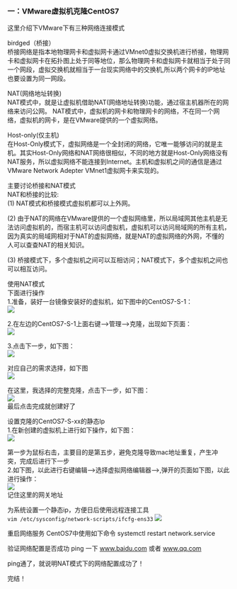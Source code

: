 ### 一：VMware虚拟机克隆CentOS7  
这里介绍下VMware下有三种网络连接模式  

birdged（桥接）  
桥接网络是指本地物理网卡和虚拟网卡通过VMnet0虚拟交换机进行桥接，物理网卡和虚拟网卡在拓扑图上处于同等地位，那么物理网卡和虚拟网卡就相当于处于同一个网段，虚拟交换机就相当于一台现实网络中的交换机,所以两个网卡的IP地址也要设置为同一网段。  

NAT(网络地址转换)  
NAT模式中，就是让虚拟机借助NAT(网络地址转换)功能，通过宿主机器所在的网络来访问公网。 NAT模式中，虚拟机的网卡和物理网卡的网络，不在同一个网络，虚拟机的网卡，是在VMware提供的一个虚拟网络。  

Host-only(仅主机)  
在Host-Only模式下，虚拟网络是一个全封闭的网络，它唯一能够访问的就是主机。其实Host-Only网络和NAT网络很相似，不同的地方就是Host-Only网络没有NAT服务，所以虚拟网络不能连接到Internet。主机和虚拟机之间的通信是通过VMware Network Adepter VMnet1虚拟网卡来实现的。  

主要讨论桥接和NAT模式  
NAT和桥接的比较:  
(1) NAT模式和桥接模式虚拟机都可以上外网。  

(2) 由于NAT的网络在VMware提供的一个虚拟网络里，所以局域网其他主机是无法访问虚拟机的，而宿主机可以访问虚拟机，虚拟机可以访问局域网的所有主机，因为真实的局域网相对于NAT的虚拟网络，就是NAT的虚拟网络的外网，不懂的人可以查查NAT的相关知识。  

(3) 桥接模式下，多个虚拟机之间可以互相访问；NAT模式下，多个虚拟机之间也可以相互访问。 
 
使用NAT模式  
下面进行操作  
1.准备，装好一台镜像安装好的虚拟机，如下图中的CentOS7-S-1：  
![](https://images.gitee.com/uploads/images/2020/1014/120228_7de36e67_1479682.png)   

2.在左边的CentOS7-S-1上面右键–>管理–>克隆，出现如下页面：  
![](https://images.gitee.com/uploads/images/2020/1014/120244_31529545_1479682.png)  

3.点击下一步，如下图：  
![](https://images.gitee.com/uploads/images/2020/1014/120258_d0b89a83_1479682.png)  

对应自己的需求选择，如下图  
![](https://images.gitee.com/uploads/images/2020/1014/120310_3d7538e3_1479682.png)  

在这里，我选择的完整克隆，点击下一步，如下图：  
![](https://images.gitee.com/uploads/images/2020/1014/120323_d4b13c65_1479682.png)  
最后点击完成就创建好了  

设置克隆的CentOS7-S-xx的静态Ip  
1.在新创建的虚拟机上进行如下操作，如下图：  
![](https://images.gitee.com/uploads/images/2020/1014/120356_e940f2cf_1479682.png)  

第一步为鼠标右击，主要目的是第五步，避免克隆导致mac地址重复，产生冲突，完成后进行下一步  
2.如下图，以此进行右键编辑–>选择虚拟网络编辑器–>,弹开的页面如下图，以此进行操作：  
![](https://images.gitee.com/uploads/images/2020/1014/120417_a22b8252_1479682.png)  
记住这里的网关地址  

为系统设置一个静态ip，方便日后使用远程连接工具  
`vim /etc/sysconfig/network-scripts/ifcfg-ens33`
![](https://images.gitee.com/uploads/images/2020/1014/120439_c3f9c609_1479682.png)  

重启网络服务 CentOS7中使用如下命令 systemctl restart network.service  

验证网络配置是否成功 ping 一下 www.baidu.com 或者 www.qq.com  

ping通了，就说明NAT模式下的网络配置成功了！  

完结！  

 